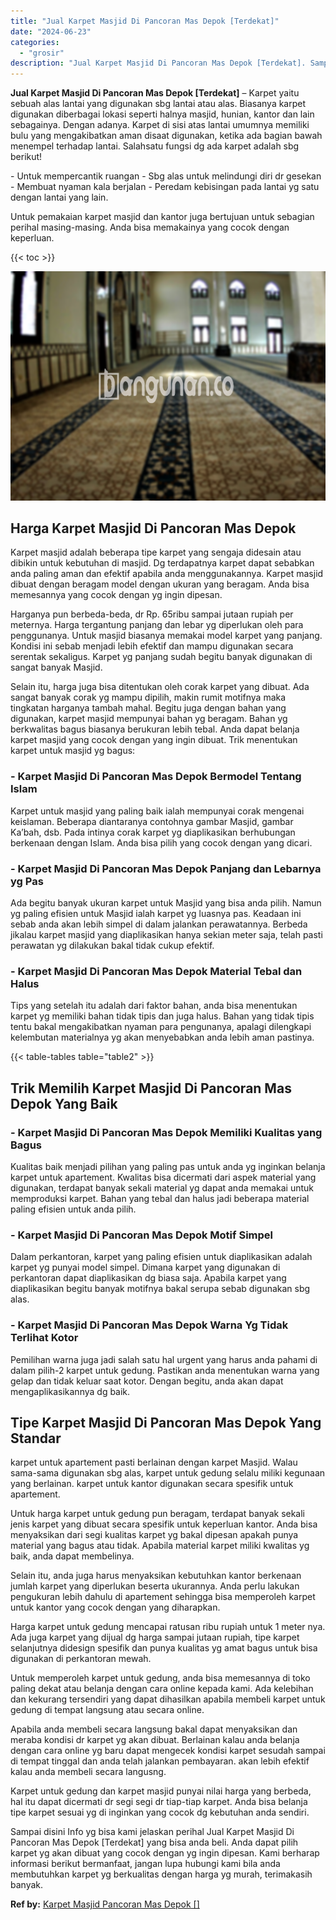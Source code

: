 ```yaml
---
title: "Jual Karpet Masjid Di Pancoran Mas Depok [Terdekat]"
date: "2024-06-23"
categories: 
  - "grosir"
description: "Jual Karpet Masjid Di Pancoran Mas Depok [Terdekat]. Sampai disini Info yg bisa kami jelaskan perihal Jual Karpet Masjid Di Pancoran Mas Depok [Terdekat] y..."
---
```


**Jual Karpet Masjid Di Pancoran Mas Depok \[Terdekat\]** – Karpet yaitu sebuah alas lantai yang digunakan sbg lantai atau alas. Biasanya karpet digunakan diberbagai lokasi seperti halnya masjid, hunian, kantor dan lain sebagainya. Dengan adanya. Karpet di sisi atas lantai umumnya memiliki bulu yang mengakibatkan aman disaat digunakan, ketika ada bagian bawah menempel terhadap lantai. Salahsatu fungsi dg ada karpet adalah sbg berikut!

\- Untuk mempercantik ruangan - Sbg alas untuk melindungi diri dr gesekan - Membuat nyaman kala berjalan - Peredam kebisingan pada lantai yg satu dengan lantai yang lain.

Untuk pemakaian karpet masjid dan kantor juga bertujuan untuk sebagian perihal masing-masing. Anda bisa memakainya yang cocok dengan keperluan.

{{< toc >}}

![Jual Karpet Masjid Di Pancoran Mas Depok [Terdekat]](/images/grosir-karpet-murah-72.png)

## Harga Karpet Masjid Di Pancoran Mas Depok

Karpet masjid adalah beberapa tipe karpet yang sengaja didesain atau dibikin untuk kebutuhan di masjid. Dg terdapatnya karpet dapat sebabkan anda paling aman dan efektif apabila anda menggunakannya. Karpet masjid dibuat dengan beragam model dengan ukuran yang beragam. Anda bisa memesannya yang cocok dengan yg ingin dipesan.

Harganya pun berbeda-beda, dr Rp. 65ribu sampai jutaan rupiah per meternya. Harga tergantung panjang dan lebar yg diperlukan oleh para penggunanya. Untuk masjid biasanya memakai model karpet yang panjang. Kondisi ini sebab menjadi lebih efektif dan mampu digunakan secara serentak sekaligus. Karpet yg panjang sudah begitu banyak digunakan di sangat banyak Masjid.

Selain itu, harga juga bisa ditentukan oleh corak karpet yang dibuat. Ada sangat banyak corak yg mampu dipilih, makin rumit motifnya maka tingkatan harganya tambah mahal. Begitu juga dengan bahan yang digunakan, karpet masjid mempunyai bahan yg beragam. Bahan yg berkwalitas bagus biasanya berukuran lebih tebal. Anda dapat belanja karpet masjid yang cocok dengan yang ingin dibuat. Trik menentukan karpet untuk masjid yg bagus:

### \- Karpet Masjid Di Pancoran Mas Depok Bermodel Tentang Islam

Karpet untuk masjid yang paling baik ialah mempunyai corak mengenai keislaman. Beberapa diantaranya contohnya gambar Masjid, gambar Ka’bah, dsb. Pada intinya corak karpet yg diaplikasikan berhubungan berkenaan dengan Islam. Anda bisa pilih yang cocok dengan yang dicari.

### \- Karpet Masjid Di Pancoran Mas Depok Panjang dan Lebarnya yg Pas

Ada begitu banyak ukuran karpet untuk Masjid yang bisa anda pilih. Namun yg paling efisien untuk Masjid ialah karpet yg luasnya pas. Keadaan ini sebab anda akan lebih simpel di dalam jalankan perawatannya. Berbeda jikalau karpet masjid yang diaplikasikan hanya sekian meter saja, telah pasti perawatan yg dilakukan bakal tidak cukup efektif.

### \- Karpet Masjid Di Pancoran Mas Depok Material Tebal dan Halus

Tips yang setelah itu adalah dari faktor bahan, anda bisa menentukan karpet yg memiliki bahan tidak tipis dan juga halus. Bahan yang tidak tipis tentu bakal mengakibatkan nyaman para pengunanya, apalagi dilengkapi kelembutan materialnya yg akan menyebabkan anda lebih aman pastinya.

{{< table-tables table="table2" >}}

## Trik Memilih Karpet Masjid Di Pancoran Mas Depok Yang Baik

### \- Karpet Masjid Di Pancoran Mas Depok Memiliki Kualitas yang Bagus

Kualitas baik menjadi pilihan yang paling pas untuk anda yg inginkan belanja karpet untuk apartement. Kwalitas bisa dicermati dari aspek material yang digunakan, terdapat banyak sekali material yg dapat anda memakai untuk memproduksi karpet. Bahan yang tebal dan halus jadi beberapa material paling efisien untuk anda pilih.

### \- Karpet Masjid Di Pancoran Mas Depok Motif Simpel

Dalam perkantoran, karpet yang paling efisien untuk diaplikasikan adalah karpet yg punyai model simpel. Dimana karpet yang digunakan di perkantoran dapat diaplikasikan dg biasa saja. Apabila karpet yang diaplikasikan begitu banyak motifnya bakal serupa sebab digunakan sbg alas.

### \- Karpet Masjid Di Pancoran Mas Depok Warna Yg Tidak Terlihat Kotor

Pemilihan warna juga jadi salah satu hal urgent yang harus anda pahami di dalam pilih-2 karpet untuk gedung. Pastikan anda menentukan warna yang gelap dan tidak keluar saat kotor. Dengan begitu, anda akan dapat mengaplikasikannya dg baik.

## Tipe Karpet Masjid Di Pancoran Mas Depok Yang Standar

karpet untuk apartement pasti berlainan dengan karpet Masjid. Walau sama-sama digunakan sbg alas, karpet untuk gedung selalu miliki kegunaan yang berlainan. karpet untuk kantor digunakan secara spesifik untuk apartement.

Untuk harga karpet untuk gedung pun beragam, terdapat banyak sekali jenis karpet yang dibuat secara spesifik untuk keperluan kantor. Anda bisa menyaksikan dari segi kualitas karpet yg bakal dipesan apakah punya material yang bagus atau tidak. Apabila material karpet miliki kwalitas yg baik, anda dapat membelinya.

Selain itu, anda juga harus menyaksikan kebutuhkan kantor berkenaan jumlah karpet yang diperlukan beserta ukurannya. Anda perlu lakukan pengukuran lebih dahulu di apartement sehingga bisa memperoleh karpet untuk kantor yang cocok dengan yang diharapkan.

Harga karpet untuk gedung mencapai ratusan ribu rupiah untuk 1 meter nya. Ada juga karpet yang dijual dg harga sampai jutaan rupiah, tipe karpet selanjutnya didesign spesifik dan punya kualitas yg amat bagus untuk bisa digunakan di perkantoran mewah.

Untuk memperoleh karpet untuk gedung, anda bisa memesannya di toko paling dekat atau belanja dengan cara online kepada kami. Ada kelebihan dan kekurang tersendiri yang dapat dihasilkan apabila membeli karpet untuk gedung di tempat langsung atau secara online.

Apabila anda membeli secara langsung bakal dapat menyaksikan dan meraba kondisi dr karpet yg akan dibuat. Berlainan kalau anda belanja dengan cara online yg baru dapat mengecek kondisi karpet sesudah sampai di tempat tinggal dan anda telah jalankan pembayaran. akan lebih efektif kalau anda membeli secara langusng.

Karpet untuk gedung dan karpet masjid punyai nilai harga yang berbeda, hal itu dapat dicermati dr segi segi dr tiap-tiap karpet. Anda bisa belanja tipe karpet sesuai yg di inginkan yang cocok dg kebutuhan anda sendiri.

Sampai disini Info yg bisa kami jelaskan perihal Jual Karpet Masjid Di Pancoran Mas Depok \[Terdekat\] yang bisa anda beli. Anda dapat pilih karpet yg akan dibuat yang cocok dengan yg ingin dipesan. Kami berharap informasi berikut bermanfaat, jangan lupa hubungi kami bila anda membutuhkan karpet yg berkualitas dengan harga yg murah, terimakasih banyak.

**Ref by:**  [Karpet Masjid Pancoran Mas Depok []](https://id.wikipedia.org/wiki/Karpet)
